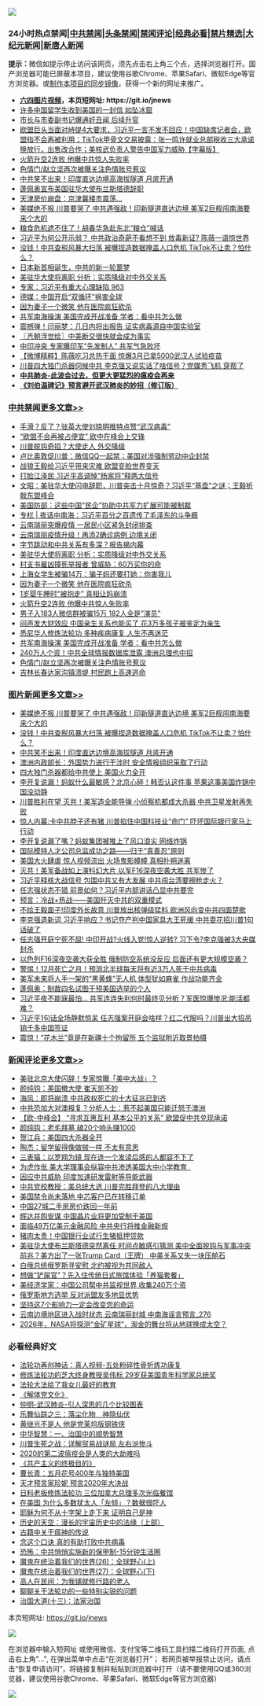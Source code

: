 ![](https://raw.githubusercontent.com/fqnews/bnews/master/64photo/fqnews-qr.jpg)

<div id="tt">
<h3>24小时热点禁闻|<a href="#%E4%B8%AD%E5%85%B1%E7%A6%81%E9%97%BB%E6%9B%B4%E5%A4%9A%E6%96%87%E7%AB%A0">中共禁闻</a>|<a href="#%E5%9B%BE%E7%89%87%E6%96%B0%E9%97%BB%E6%9B%B4%E5%A4%9A%E6%96%87%E7%AB%A0">头条禁闻</a>|<a href="#%E6%96%B0%E9%97%BB%E8%AF%84%E8%AE%BA%E6%9B%B4%E5%A4%9A%E6%96%87%E7%AB%A0">禁闻评论|<a href="#%E5%BF%85%E7%9C%8B%E7%BB%8F%E5%85%B8%E5%A5%BD%E6%96%87">经典必看|<a href="/video.md#%E7%A6%81%E7%89%87%E7%B2%BE%E9%80%89">禁片精选</a>|<a href="https://github.com/fqnews/djy/blob/master/gb/nf1351518.md#1">大纪元新闻</a>|<a href="https://github.com/fqnews/ntdtv/blob/master/gb/prog204.md#1">新唐人新闻</a></h3>
<div><b>提示：</b>微信如提示停止访问该网页，须先点击右上角三个点，选择浏览器打开。国产浏览器可能已屏蔽本项目，建议使用谷歌Chrome、苹果Safari、微软Edge等官方浏览器。或<a href="https://github.com/fqnews/bnews/blob/master/%E5%88%B6%E4%BD%9Cgit%E7%A6%81%E9%97%BB%E9%95%9C%E5%83%8F.md">制作本项目的同步镜像</a>，获得一个新的网址来推广。</div>
<ul>
<li><b><a href="http://d1.bdrive.tk/64.mp4" target="_blank">六四图片视频</a>，本页短网址: https://git.io/jnews</b></li>
<li><a href="/cbnews/20200914/1396094.md">许多中国留学生收到美国的一封信 如坠冰窟</a></li>
<li><a href="/cnnews/20200914/1396128.md">市长与市委副书记爆通奸丑闻 后续升官</a></li>
<li><a href="/bannedvideo/20200915/1396454.md">欧盟巨头当面对峙提4大要求，习近平一言不发不回应！中国缺席记者会，欧盟指不会再被利用；TikTok甲骨文交易披露：张一鸣许就业总部税收三大承诺换放行，出售改合作；美核武负责人警告中国军力威胁【字幕版】</a></li>
<li><a href="/cbnews/20200914/1396241.md">火箭升空2连败 他曝中共惊人失败率</a></li>
<li><a href="/cbnews/20200914/1396121.md">色情门/赵立坚再次被曝关注色情账号惹议</a></li>
<li><a href="/topimagenews/20200914/1396110.md">中共笑不出来！印度直达边境高海拔隧道 月底开通</a></li>
<li><a href="/headline/20200914/1396218.md">蓬佩奥宣布美国驻华大使布兰斯塔德辞职</a></li>
<li><a href="/finance/20200914/1396123.md">天津房价崩盘：京津冀楼市震荡…</a></li>
<li><a href="/topimagenews/20200915/1396412.md">美媒绝不报 川普要哭了 中共遇强敌！印新隧道直达边境 美军2巨舰闯南海要来个大的</a></li>
<li><a href="/comments/20200914/1396226.md">粮食危机遮不住了！胡春华急赴东北“粮仓”喊话</a></li>
<li><a href="/cnnews/20200914/1396392.md">习近平为何公开示弱？ 中共政治奇葩不看想不到 放毒新证? 陈薇一语惊世界</a></li>
<li><a href="/topimagenews/20200914/1396330.md">没钱！中共查税风暴大扫荡 被曝捏造数据掩盖人口危机 TikTok不让卖？怕什么？</a></li>
<li><a href="/comments/20200915/1396466.md">日本新首相诞生，中共的新一轮噩梦</a></li>
<li><a href="/cbnews/20200915/1396445.md">美驻华大使将离职 分析：实质降级对中外交关系</a></li>
<li><a href="/bannedvideo/20200915/1396437.md">专家：习近平有重大心理缺陷 963</a></li>
<li><a href="/comments/20200914/1396249.md">德媒：中国开启“双循环”祸害全球</a></li>
<li><a href="/cbnews/20200914/1396243.md">因为妻子一个微笑 他在医院疯狂砍杀</a></li>
<li><a href="/cbnews/20200914/1396204.md">共军南海操演 美国完成开战准备 学者：看中共怎么做</a></li>
<li><a href="/cnnews/20200914/1396077.md">震撼弹！闫丽梦：几日内将出报告 证实病毒源自中国实验室</a></li>
<li><a href="/ssgc/20200915/1396500.md">〖兲朝浮世绘〗中美断交很快就会成为事实</a></li>
<li><a href="/cbnews/20200914/1396101.md">中印冲突 专家曝印军“先发制人” 共军气急败坏</a></li>
<li><a href="/comments/20200914/1396127.md">【微博精粹】陈薇吃习总热干面 惊爆3月已拿5000武汉人试验疫苗</a></li>
<li><a href="/cnnews/20200914/1396296.md">川普四大独门杀器伺候中共 李克强又说实话了啥信号？党媒秀飞机 穿帮了</a></li>
<li><b><a href="/comments/20200211/1275071.md" target="_blank">中共肺炎-此波会过去，但更大更猛烈的瘟疫会再来</a></b></li>
<li><b><a href="/comments/20200207/1272816.md" target="_blank">《刘伯温碑记》预言避开武汉肺炎的妙招（修订版）</a></b></li>
</ul>
</div>

<div class="catlist">
<h3><a href="/cbnews/" target="_blank">中共禁闻</a><span><a href="/cbnews/" target="_blank" rel="nofollow">更多文章>></a></span></h3>
<ul>
<li><a href="/cbnews/20200915/1396636.md" target="_blank">手滑？反了？驻英大使刘晓明推特点赞“武汉病毒”</a></li>
<li><a href="/cbnews/20200915/1396635.md" target="_blank">“欧盟不会再被占便宜” 欧中在峰会上交锋</a></li>
<li><a href="/cbnews/20200915/1396538.md" target="_blank">川普脱钩奇招？大使走人 外交降级</a></li>
<li><a href="/cbnews/20200915/1396502.md" target="_blank">卢比奥敦促川普：微信QQ一起禁；美国对涉强制劳动中企封禁</a></li>
<li><a href="/cbnews/20200915/1396609.md" target="_blank">战狼王毅给习近平带来灾难 欧盟变脸世界变天</a></li>
<li><a href="/cbnews/20200915/1396608.md" target="_blank">打脸江泽民 习近平高调悼“杨家将”释两大信号</a></li>
<li><a href="/cbnews/20200915/1396582.md" target="_blank">文昭：美驻华大使闪电辞职，川普突击十月惊奇？习近平“基盘”之谜；王毅折戟东盟峰会</a></li>
<li><a href="/cbnews/20200915/1396488.md" target="_blank">美国防部：这些中国“民企”协助中共军力扩展可能被制裁</a></li>
<li><a href="/cbnews/20200915/1396483.md" target="_blank">专栏 | 夜话中南海：习近平百分之百遗传了毛泽东的斗争瘾</a></li>
<li><a href="/cbnews/20200915/1396470.md" target="_blank">云南瑞丽突爆疫情 一居民小区紧急封闭排查</a></li>
<li><a href="/cbnews/20200915/1396461.md" target="_blank">云南瑞丽疫情升级！再添2确诊病例 边境关闭</a></li>
<li><a href="/cbnews/20200915/1396451.md" target="_blank">字节跳动和中共关系有多深？报告揭内幕</a></li>
<li><a href="/cbnews/20200915/1396445.md" target="_blank">美驻华大使将离职 分析：实质降级对中外交关系</a></li>
<li><a href="/cbnews/20200914/1396254.md" target="_blank">村支书雇凶撞死举报者 曾威胁：60万买你的命</a></li>
<li><a href="/cbnews/20200914/1396253.md" target="_blank">上海女学生被骗14万：骗子妈还要打她：你害我儿</a></li>
<li><a href="/cbnews/20200914/1396243.md" target="_blank">因为妻子一个微笑 他在医院疯狂砍杀</a></li>
<li><a href="/cbnews/20200914/1396242.md" target="_blank">1岁婴午睡时“被抱走” 真相让妈崩溃</a></li>
<li><a href="/cbnews/20200914/1396241.md" target="_blank">火箭升空2连败 他曝中共惊人失败率</a></li>
<li><a href="/cbnews/20200914/1396230.md" target="_blank">男子入183人微信群被骗15万 182人全是&#8221;演员&#8221;</a></li>
<li><a href="/cbnews/20200914/1396219.md" target="_blank">闷声发大财效应 中国亲生关系也能买了 花3万多孩子被鉴定为亲生</a></li>
<li><a href="/comments/20200914/1396180.md" target="_blank">悉尼华人修炼法轮功 多种疾病康复 人生不再迷茫</a></li>
<li><a href="/cbnews/20200914/1396204.md" target="_blank">共军南海操演 美国完成开战准备 学者：看中共怎么做</a></li>
<li><a href="/cbnews/20200914/1396157.md" target="_blank">240万人个资！中共全球情报数据库泄露 澳洲总理也中招</a></li>
<li><a href="/cbnews/20200914/1396121.md" target="_blank">色情门/赵立坚再次被曝关注色情账号惹议</a></li>
<li><a href="/cbnews/20200914/1396120.md" target="_blank">吉林长春达家沟镇溃堤 村民跑上高速逃命</a></li>

</ul>
</div>
<div class="catlist">
<h3><a href="/topimagenews/" target="_blank">图片新闻</a><span><a href="/topimagenews/" target="_blank" rel="nofollow">更多文章>></a></span></h3>
<ul>
<li><a href="/topimagenews/20200915/1396412.md" target="_blank">美媒绝不报 川普要哭了 中共遇强敌！印新隧道直达边境 美军2巨舰闯南海要来个大的</a></li>
<li><a href="/topimagenews/20200914/1396330.md" target="_blank">没钱！中共查税风暴大扫荡 被曝捏造数据掩盖人口危机 TikTok不让卖？怕什么？</a></li>
<li><a href="/topimagenews/20200914/1396110.md" target="_blank">中共笑不出来！印度直达边境高海拔隧道 月底开通</a></li>
<li><a href="/topimagenews/20200914/1395997.md" target="_blank">澳洲内政部长：外国势力进行干涉时 安全情报组织采取了行动</a></li>
<li><a href="/topimagenews/20200914/1395979.md" target="_blank">四大独门杀器都给中共使上 美国火力全开</a></li>
<li><a href="/topimagenews/20200914/1395884.md" target="_blank">李开复说漏！蚂蚁什么最敏感？北京心碎！韩否认这件事 苹果这事美国炸锅中国没动静</a></li>
<li><a href="/topimagenews/20200913/1395867.md" target="_blank">川普胜利在望 灭共！美军造全能导弹 小侦察机都成大杀器 中共卫星发射再失败</a></li>
<li><a href="/topimagenews/20200913/1395801.md" target="_blank">惊人内幕:卡中共脖子还有猪 川普掐住中国科技业“命门” 吓坏国际银行家马上行动</a></li>
<li><a href="/topimagenews/20200913/1395698.md" target="_blank">李开复说漏了嘴？蚂蚁集团被推上了风口浪尖 网络炸锅</a></li>
<li><a href="/comments/20200913/1395615.md" target="_blank">国际模特人才公司总监成功之路——归于“真善忍”原则</a></li>
<li><a href="/topimagenews/20200913/1395531.md" target="_blank">美国大火肆虐 惊人视频流出 火场鬼影幢幢 真相扑朔迷离</a></li>
<li><a href="/topimagenews/20200913/1395421.md" target="_blank">灭共！美军备战如上演科幻大片 以军F16深夜空袭大胜 共军惨了</a></li>
<li><a href="/topimagenews/20200912/1395391.md" target="_blank">习近平释核大战信号 包围中共又有大发展 中共闯台湾要擦枪走火？</a></li>
<li><a href="/topimagenews/20200912/1395328.md" target="_blank">任志强状态不错 前景如何？​​​​​​​习近平内部讲话凸显中共要完</a></li>
<li><a href="/comments/20200912/1394984.md" target="_blank">预言：冷战+热战——美国歼灭中共的双重模式</a></li>
<li><a href="/topimagenews/20200911/1394829.md" target="_blank">不给王毅面子!印度外长故意 川普放出核弹级猛料 欧洲风向变中共四面楚歌</a></li>
<li><a href="/topimagenews/20200911/1394753.md" target="_blank">李克强造新词 习近平响应？书记夺产判中国家具大王死缓 中共耍花招川普1句话破了</a></li>
<li><a href="/topimagenews/20200911/1394720.md" target="_blank">任志强开庭宁死不屈! 中印开战?火线入党!惊人逆转? 习下令?李克强被3大央媒封杀</a></li>
<li><a href="/topimagenews/20200911/1394642.md" target="_blank">以色列F16深夜空袭大获全胜 俄制防空系统没反应 后面还有更大规模空袭？</a></li>
<li><a href="/topimagenews/20200911/1394634.md" target="_blank">警惕！12月死亡之月！预测北半球每天将有近3万人死于中共病毒</a></li>
<li><a href="/topimagenews/20200911/1394596.md" target="_blank">美军未来将人手一架的“黑黄蜂”无人机 体型犹如麻雀 作战功能齐全</a></li>
<li><a href="/topimagenews/20200911/1394575.md" target="_blank">蓬佩奥：制裁四名试图干预美国选举的个人</a></li>
<li><a href="/topimagenews/20200910/1394253.md" target="_blank">习近平夜不能寐最怕&#8230; 共军连连失利何时最终见分析？军医惊爆惨况:能活都难？</a></li>
<li><a href="/topimagenews/20200910/1394100.md" target="_blank">习近平1句话全场静默惊呆 任志强案开庭会啥样？红二代服吗？川普出大招吊销千多中国签证</a></li>
<li><a href="/topimagenews/20200910/1394002.md" target="_blank">震惊！“花木兰”竟是在新疆十个拘留所 五个监狱附近取景拍摄</a></li>

</ul>
</div>
<div class="catlist">
<h3><a href="/comments/" target="_blank">新闻评论</a><span><a href="/comments/" target="_blank" rel="nofollow">更多文章>></a></span></h3>
<ul>
<li><a href="/comments/20200915/1396644.md" target="_blank">美驻北京大使闪辞！专家惊曝「美中大战」？</a></li>
<li><a href="/comments/20200915/1396619.md" target="_blank">颜纯钩：美国撤大使 崔天凯不妙</a></li>
<li><a href="/comments/20200915/1396618.md" target="_blank">海风：即将崩溃 中共政权死亡的十大征兆已到齐</a></li>
<li><a href="/comments/20200915/1396600.md" target="_blank">中共恐加大对澳报复？分析人士：惹不起美国只能迁怒于澳洲</a></li>
<li><a href="/comments/20200915/1396599.md" target="_blank">【欧-中峰会】 “寻求互惠互利 基本公平的关系” 欧盟促中共兑现承诺</a></li>
<li><a href="/comments/20200915/1396598.md" target="_blank">颜纯钩：老毛拜墓 磕20个响头赚1000</a></li>
<li><a href="/comments/20200915/1396597.md" target="_blank">贺江兵：美国四大杀器全开</a></li>
<li><a href="/comments/20200915/1396585.md" target="_blank">陶杰：留学留得像做贼一样 不太有意思</a></li>
<li><a href="/comments/20200915/1396584.md" target="_blank">三表猫：以罗翔为镜 现在连一个发读后感的人都容不下了</a></li>
<li><a href="/comments/20200915/1396579.md" target="_blank">为虎作伥 美大学理事会纵容中共渗透美国大中小学教育  </a></li>
<li><a href="/comments/20200915/1396578.md" target="_blank">因应中共威胁 印度加速研发雷射等导能武器</a></li>
<li><a href="/comments/20200915/1396571.md" target="_blank">中共党校教授：美总统大选 川普完胜拜登的八大理由</a></li>
<li><a href="/comments/20200915/1396568.md" target="_blank">美国禁令尚未落地 中芯客户已在转移订单</a></li>
<li><a href="/comments/20200915/1396559.md" target="_blank">中国27城二手房房价跌回一年前</a></li>
<li><a href="/comments/20200915/1396558.md" target="_blank">辉达并购安谋 中国晶片业将更加受制于美国</a></li>
<li><a href="/comments/20200915/1396536.md" target="_blank">面临49万亿美元金融风险 中共央行将推金融新规</a></li>
<li><a href="/comments/20200915/1396535.md" target="_blank">猪肉太贵！中国银行业试行生猪抵押贷款</a></li>
<li><a href="/comments/20200915/1396518.md" target="_blank">美驻华大使布兰斯塔德突然离任 时间点敏感引猜测 美中全面脱钩与军事冲突前兆？美方出了一张Trump Card（王牌） 中美关系又失一块压舱石</a></li>
<li><a href="/comments/20200915/1396517.md" target="_blank">白俄总统俄罗斯寻安慰 北约被视为共同敌人</a></li>
<li><a href="/comments/20200915/1396516.md" target="_blank">想做“铲屎官”？先入住传统日式旅馆体验「养猫套餐」</a></li>
<li><a href="/comments/20200915/1396499.md" target="_blank">美经济学家：中国公司帮中共监视世界 收集240万个资</a></li>
<li><a href="/comments/20200915/1396498.md" target="_blank">俄罗斯地方选举 反对派盟友多地显优势</a></li>
<li><a href="/comments/20200915/1396497.md" target="_blank">坚持这7个影响力一定会改变您的命运</a></li>
<li><a href="/comments/20200915/1396486.md" target="_blank">云南边境地区进入战时状态 云南瑞丽封城 中南海谣言预言_276</a></li>
<li><a href="/comments/20200915/1396485.md" target="_blank">2026年，NASA将探测“金矿星球”，淘金的舞台将从地球换成太空？</a></li>

</ul>
</div>

<div class="catlist">
<h3>必看经典好文</h3>
<ul>
<li><a href="/comments/20190516/1128964.md" target="_blank">法轮功再创神话：真人视频-五处粉碎性骨折炼功康复</a></li>
<li><a href="/comments/20190517/1129285.md" target="_blank">修炼法轮功的芝大终身教授吴伟标 29岁获美国青年科学家总统奖</a></li>
<li><a href="/cbnews/20200516/1329218.md" target="_blank">法轮大法给了我女儿最好的教育</a></li>
<li><a href="/bookwiki/20130610/138400.md" target="_blank">《解体党文化》</a></li>
<li><a href="/comments/20200620/1347687.md" target="_blank">仲明-武汉肺炎-引人深思的几个比较图表</a></li>
<li><a href="/tculture/20190101/1056889.md" target="_blank">乐舞仙踪之三：落尘化物　神隐仙伏</a></li>
<li><a href="/lifebaike/20190522/1131765.md" target="_blank">黄继光不是人 他是党莱坞版钢铁侠</a></li>
<li><a href="/comments/20200605/1340202.md" target="_blank">中华智慧：一、治国中的顺势智慧</a></li>
<li><a href="/comments/20200908/1392745.md" target="_blank">川普生死之战：详解贸易战谜局 左右派惨斗</a></li>
<li><a href="/comments/20200712/1359432.md" target="_blank">2020的第二波瘟疫会是人类的大劫难吗</a></li>
<li><a href="/bookwiki/20171120/858084.md" target="_blank">《共产主义的终极目的》</a></li>
<li><a href="/comments/20200713/1359796.md" target="_blank">曹长青：五月花号400年与独特美国</a></li>
<li><a href="/topimagenews/20200513/1327828.md" target="_blank">天才预言家珍妮 预言2020年大决战</a></li>
<li><a href="/comments/20200531/1337359.md" target="_blank">日料老板修炼法轮功 三位加拿大总理多次光临餐馆</a></li>
<li><a href="/comments/20200427/1319933.md" target="_blank">在美国 为什么多数犹太人「左倾」？数据很吓人</a></li>
<li><a href="/ccpdope/20190803/1168965.md" target="_blank">耶稣为何不从十字架上走下来 证明自己是神</a></li>
<li><a href="/tculture/20121025/73065.md" target="_blank">历史的天空：漫长的宇宙历史中的法缘（上部）</a></li>
<li><a href="/ccpdope/20200531/1337409.md" target="_blank">古籍中关于瘟神的传说</a></li>
<li><a href="/comments/20200707/1357090.md" target="_blank">念这个口诀 真的有助打败中共病毒</a></li>
<li><a href="/baitai/20200711/1359005.md" target="_blank">恐怖：中共悄悄实施新的保甲制-15分钟生活圈</a></li>
<li><a href="/comments/20181210/1044798.md" target="_blank">魔鬼在统治着我们的世界(26)：全球野心(上)</a></li>
<li><a href="/comments/20181224/1052333.md" target="_blank">魔鬼在统治着我们的世界(27)：全球野心(下)</a></li>
<li><a href="/tculture/20121023/72121.md" target="_blank">高人在民间：为我铺就修行路的老人</a></li>
<li><a href="/comments/20190417/1114875.md" target="_blank">聊聊关于法轮功的一些特别尖锐的问题</a></li>
<li><a href="/cbnews/20180319/916654.md" target="_blank">治国大道(十三)：法家治国</a></li>

</ul>
</div>

本页短网址: https://git.io/jnews

![](https://raw.githubusercontent.com/fqnews/bnews/master/64photo/fqnews-qr.jpg)

在浏览器中输入短网址 或使用微信、支付宝等二维码工具扫描二维码打开页面, 点击右上角"...", 在弹出菜单中点击“在浏览器打开”； 若网页被举报禁止访问，请点击“恢复申请访问”，将链接复制并粘贴到浏览器中打开（请不要使用QQ或360浏览器，建议使用谷歌Chrome、苹果Safari、微软Edge等官方浏览器）

![](https://raw.githubusercontent.com/fqnews/bnews/master/64photo/wx.jpg)